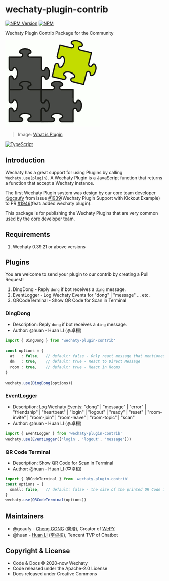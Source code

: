 # wechaty-plugin-contrib

 [![NPM Version](https://img.shields.io/npm/v/wechaty-plugin-contrib?color=brightgreen)](https://www.npmjs.com/package/wechaty-plugin-contrib) [![NPM](https://github.com/wechaty/wechaty-plugin-contrib/workflows/NPM/badge.svg)](https://github.com/wechaty/wechaty-plugin-contrib/actions?query=workflow%3ANPM)

Wechaty Plugin Contrib Package for the Community

![Wechaty Plugin](docs/images/plugin.png)

> Image: [What is Plugin](https://www.computerhope.com/jargon/p/plugin.htm)

[![TypeScript](https://img.shields.io/badge/%3C%2F%3E-TypeScript-blue.svg)](https://www.typescriptlang.org/)

## Introduction

Wechaty has a great support for using Plugins by calling `Wechaty.use(plugin)`. A Wechaty Plugin is a JavaScript function that returns a function that accept a Wechaty instance.

The first Wechaty Plugin system was design by our core team developer [@gcaufy](https://github.com/gcaufy) from issue [#1939](https://github.com/wechaty/wechaty/issues/1939)(Wechaty Plugin Support with Kickout Example) to PR [#1946](https://github.com/wechaty/wechaty/pull/1946)(feat: added wechaty plugin).

This package is for publishing the Wechaty Plugins that are very common used by the core developer team.

## Requirements

1. Wechaty 0.39.21 or above versions

## Plugins

You are welcome to send your plugin to our contrib by creating a Pull Request!

1. DingDong - Reply `dong` if bot receives a `ding` message.
1. EventLogger - Log Wechaty Events for "dong" | "message" ... etc.
1. QRCodeTerminal - Show QR Code for Scan in Terminal

### DingDong

- Description: Reply `dong` if bot receives a `ding` message.
- Author: @huan - Huan LI (李卓桓)

```ts
import { DingDong } from 'wechaty-plugin-contrib'

const options = {
  at   : false,   // default: false - Only react message that mentioned self (@) in Room
  dm   : true,    // default: true - React to Direct Message
  room : true,    // default: true - React in Rooms
}

wechaty.use(DingDong(options))
```

### EventLogger

- Description: Log Wechaty Events: "dong" | "message" | "error" | "friendship" | "heartbeat" | "login" | "logout" | "ready" | "reset" | "room-invite" | "room-join" | "room-leave" | "room-topic" | "scan"
- Author: @huan - Huan LI (李卓桓)

```ts
import { EventLogger } from 'wechaty-plugin-contrib'
wechaty.use(EventLogger(['login', 'logout', 'message']))
```

### QR Code Terminal

- Description: Show QR Code for Scan in Terminal
- Author: @huan - Huan LI (李卓桓)

```ts
import { QRCodeTerminal } from 'wechaty-plugin-contrib'
const options = {
  small: false,   // default: false - the size of the printed QR Code in terminal
}
wechaty.use(QRCodeTerminal(options))
```

## Maintainers

- @gcaufy - [Cheng GONG](https://github.com/Gcaufy) (龚澄), Creator of [WePY](https://github.com/tencent/wepy)
- @huan - [Huan LI](https://github.com/huan) ([李卓桓](http://linkedin.com/in/zixia)), Tencent TVP of Chatbot

## Copyright & License

- Code & Docs © 2020-now Wechaty
- Code released under the Apache-2.0 License
- Docs released under Creative Commons
